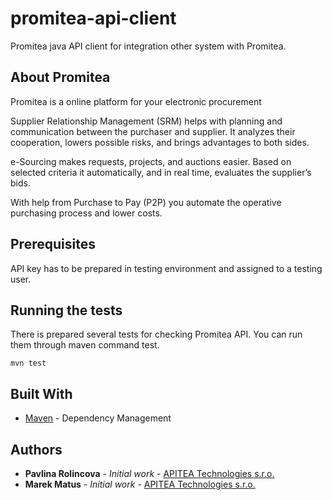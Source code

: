# promitea-api-client
Promitea java API client for integration other system with Promitea.

## About Promitea

Promitea is a online platform for your electronic procurement

Supplier Relationship Management (SRM) helps with planning and communication between the purchaser and supplier. It analyzes their cooperation, lowers possible risks, and brings advantages to both sides.

e-Sourcing makes requests, projects, and auctions easier. Based on selected criteria it automatically, and in real time, evaluates the supplier’s bids.

With help from Purchase to Pay (P2P) you automate the operative purchasing process and lower costs.

## Prerequisites

API key has to be prepared in testing environment and assigned to a testing user. 

## Running the tests

There is prepared several tests for checking Promitea API. You can run them through maven command test.

```
mvn test
```

## Built With

* [Maven](https://maven.apache.org/) - Dependency Management

## Authors

* **Pavlina Rolincova** - *Initial work* - [APITEA Technologies s.r.o.](https://github.com/APITEA)
* **Marek Matus** - *Initial work* - [APITEA Technologies s.r.o.](https://github.com/APITEA)